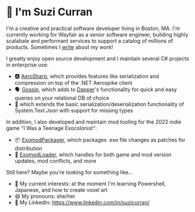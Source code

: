 # 👋 I'm Suzi Curran

I'm a creative and practical software developer living in Boston, MA. I'm currently working for Wayfair as a senior software engineer, building highly scalabale and performant services to support a catalog of millions of products. Sometimes I [write](https://www.aboutwayfair.com/suzi-curran) about my work!

I greatly enjoy open source development and I maintain several C# projects in enterprise use:
- :a: [AeroSharp](https://github.com/wayfair-incubator/AeroSharp), which provides features like serialization and compression on top of the .NET Aerospike client
- 🗣️ [Gossip](https://github.com/wayfair-incubator/Gossip), which adds to [Dapper](https://github.com/DapperLib/Dapper)'s functionality for quick and easy queries on your relational DB of choice
- 📃 which extends the basic serialization/deserialization functionality of System.Text.Json with support for missing types

In addition, I also developed and maintain mod tooling for the 2022 indie game "I Was a Teenage Exocolonist":
- :package: [ExomodPackager](https://github.com/suzicurran/ExomodPackager), which packages .exo file changes as patches for distribution
- :rocket: [ExomodLoader](https://github.com/suzicurran/ExomodLoader), which handles for both game and mod version updates, mod conflicts, and more

Still here? Maybe you're looking for something like...
- 🌱 My current interests: at the moment I'm learning Powershell, Japanese, and how to create voxel art
- 😄 My pronouns: she/her
- 💼 My LinkedIn: https://www.linkedin.com/in/suzicurran/
